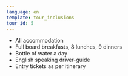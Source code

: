 ```yaml
---
language: en
template: tour_inclusions
tour_id: 5
---
```

*   All accommodation
*   Full board breakfasts, 8 lunches, 9 dinners
*   Bottle of water a day
*   English speaking driver-guide
*   Entry tickets as per itinerary